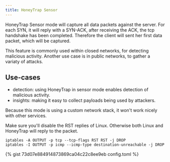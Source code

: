 ```yaml
---
title: HoneyTrap Sensor
---
```


HoneyTrap Sensor mode will capture all data packets against the server. For each SYN, it will reply with a SYN-ACK, after receiving the ACK, the tcp handshake has been completed. Therefore the client will sent her first data packet, which will be captured.

This feature is commonly used within closed networks, for detecting malicious activity. Another use case is in public networks, to gather a variaty of attacks.

Use-cases
---------

* detection: using HoneyTrap in sensor mode enables detection of malicious activity.
* insights: making it easy to collect payloads being used by attackers.

Because this mode is using a custom network stack, it won't work nicely with other services.

Make sure you'll disable the RST replies of Linux. Otherwise both Linux and HoneyTrap will reply to the packet.

```
iptables -A OUTPUT -p tcp --tcp-flags RST RST -j DROP
iptables -I OUTPUT -p icmp --icmp-type destination-unreachable -j DROP
```

{% gist 73d07e884914873869ca04c22c8ee9eb config.toml %}


